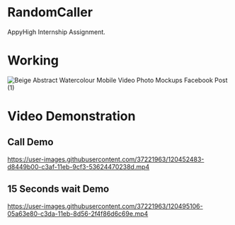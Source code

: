 # RandomCaller
AppyHigh Internship Assignment.

# Working
![Beige Abstract Watercolour Mobile Video   Photo Mockups Facebook Post (1)](https://user-images.githubusercontent.com/37221963/120437731-13d66980-c39e-11eb-8dc2-802c84edd93e.png)

# Video Demonstration
## Call Demo
https://user-images.githubusercontent.com/37221963/120452483-d8449b00-c3af-11eb-9cf3-53624470238d.mp4

## 15 Seconds wait Demo
https://user-images.githubusercontent.com/37221963/120495106-05a63e80-c3da-11eb-8d56-2f4f86d6c69e.mp4




